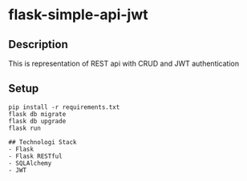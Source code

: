 # flask-simple-api-jwt

## Description
This is representation of REST api with CRUD and JWT authentication

## Setup
```
pip install -r requirements.txt
flask db migrate
flask db upgrade
flask run

## Technologi Stack
- Flask
- Flask RESTful
- SQLAlchemy
- JWT
